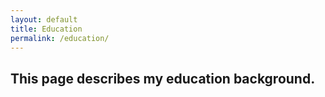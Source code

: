 ```yaml
---
layout: default
title: Education
permalink: /education/
---
```


## This page describes my education background.